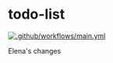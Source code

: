 # todo-list 

[![.github/workflows/main.yml](https://github.com/sagar-aryal/todo-list/actions/workflows/main.yml/badge.svg)](https://github.com/sagar-aryal/todo-list/actions/workflows/main.yml)


Elena's changes